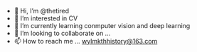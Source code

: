 - 👋 Hi, I’m @thetired
- 👀 I’m interested in CV
- 🌱 I’m currently learning  conmputer vision and deep learning
- 💞️ I’m looking to collaborate on ...
- 📫 How to reach me ...  wylmkthhistory@163.com

<!---
thetired/thetired is a ✨ special ✨ repository because its `README.md` (this file) appears on your GitHub profile.
You can click the Preview link to take a look at your changes.
--->
